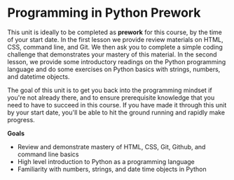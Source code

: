 [//]: <> (author: Benjamin White)
[//]: <> (type: introduction)

# Programming in Python Prework

This unit is ideally to be completed as **prework** for this course, by the time of your start date. In the first lesson we provide review materials on HTML, CSS, command line, and Git. We then ask you to complete a simple coding challenge that demonstrates your mastery of this material. In the second lesson, we provide some introductory readings on the Python programming language and do some exercises on Python basics with strings, numbers, and datetime objects.

The goal of this unit is to get you back into the programming mindset if you're not already there, and to ensure prerequisite knowledge that you need to have to succeed in this course. If you have made it through this unit by your start date, you'll be able to hit the ground running and rapidly make progress.

**Goals**

*	Review and demonstrate mastery of HTML, CSS, Git, Github, and command line basics
*   High level introduction to Python as a programming language
*   Familiarity with numbers, strings, and date time objects in Python

